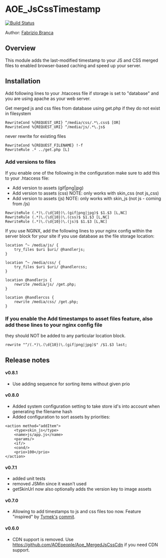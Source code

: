 # AOE_JsCssTimestamp

[![Build Status](https://travis-ci.org/AOEpeople/Aoe_JsCssTstamp.svg)](https://travis-ci.org/AOEpeople/Aoe_JsCssTstamp)

Author: [Fabrizio Branca](https://twitter.com/fbrnc)

## Overview

This module adds the last-modified timestamp to your JS and CSS merged files to enabled browser-based caching and speed up your server.


## Installation

Add following lines to your .htaccess file if storage is set to "database" and you are using apache as your web server.

Get merged js and css files from database using get.php if they do not exist in filesystem

```
RewriteCond %{REQUEST_URI} ^/media/css/.*\.css$ [OR]
RewriteCond %{REQUEST_URI} ^/media/js/.*\.js$
```

never rewrite for existing files

```
RewriteCond %{REQUEST_FILENAME} !-f
RewriteRule .* ../get.php [L]
```

### Add versions to files

If you enable one of the following in the configuration make sure to add this to your .htaccess file:

- Add version to assets (gif|png|jpg)
- Add version to assets (css) NOTE: only works with skin_css (not js_css)
- Add version to assets (js) NOTE: only works with skin_js (not js - coming from /js)



```
RewriteRule (.*)\.(\d{10})\.(gif|png|jpg)$ $1.$3 [L,NC]
RewriteRule (.*)\.(\d{10})\.(css)$ $1.$3 [L,NC]
RewriteRule (.*)\.(\d{10})\.(js)$ $1.$3 [L,NC]
```

If you use NGINX, add the following lines to your nginx config within the server block for your site
if you use database as the file storage location:

```
location ^~ /media/js/ {
    try_files $uri $uri/ @handlerjs;
}

location ^~ /media/css/ {
    try_files $uri $uri/ @handlercss;
}

location @handlerjs {
    rewrite /media/js/ /get.php;
}

location @handlercss {
    rewrite /media/css/ /get.php;
}
```

### If you enable the Add timestamps to asset files feature, also add these lines to your nginx config file
they should NOT be added to any particular location block.

```
rewrite "^/(.*)\.(\d{10})\.(gif|png|jpg)$" /$1.$3 last;
```

## Release notes

#### v0.8.1

- Use adding sequence for sorting items without given prio

#### v0.8.0

- Added system configuration setting to take store id's into account when generating the filename hash
- Added configuration to sort assets by priorities:
```
<action method="addItem">
    <type>skin_js</type>
    <name>js/app.js</name>
    <params/>
    <if/>
    <cond/>
    <prio>100</prio>
</action>
```

#### v0.7.1

- added unit tests
- removed JSMin since it wasn't used
- getSkinUrl now also optionally adds the version key to image assets

#### v0.7.0

- Allowing to add timestamps to js and css files too now. Feature "inspired" by [Tymek's](https://github.com/tmotyl) [commit](https://github.com/macopedia/Aoe_JsCssTstamp/commit/5471779099fea1c259c49e89ae8308de4a8138e9).

#### v0.6.0

- CDN support is removed. Use https://github.com/AOEpeople/Aoe_MergedJsCssCdn if you need CDN support.


